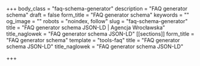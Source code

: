+++
body_class = "faq-schema-generator"
description = "FAQ generator schema"
draft = false
form_title = "FAQ generator schema"
keywords = ""
og_image = ""
robots = "noindex, follow"
slug = "faq-schema-generator"
title = "FAQ generator schema JSON-LD | Agencja Wrocławska"
title_naglowek = "FAQ generator schema JSON-LD"
[[sections]]
form_title = "FAQ generator schema"
template = "tools-faq"
title = "FAQ generator schema JSON-LD"
title_naglowek = "FAQ generator schema JSON-LD"

+++
